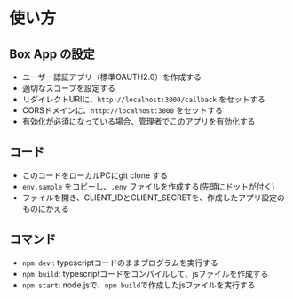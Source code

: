 
# 使い方


## Box App の設定

- ユーザー認証アプリ（標準OAUTH2.0）を作成する
- 適切なスコープを設定する
- リダイレクトURIに、`http://localhost:3000/callback` をセットする
- CORSドメインに、`http://localhost:3000` をセットする
- 有効化が必須になっている場合、管理者でこのアプリを有効化する


## コード

- このコードをローカルPCにgit clone する
- `env.sample` をコピーし、`.env` ファイルを作成する(先頭にドットが付く)
- ファイルを開き、CLIENT_IDとCLIENT_SECRETを、作成したアプリ設定のものにかえる


## コマンド

- `npm dev` : typescriptコードのままプログラムを実行する
- `npm build`: typescriptコードをコンパイルして、jsファイルを作成する
- `npm start`: node.jsで、`npm build`で作成したjsファイルを実行する



